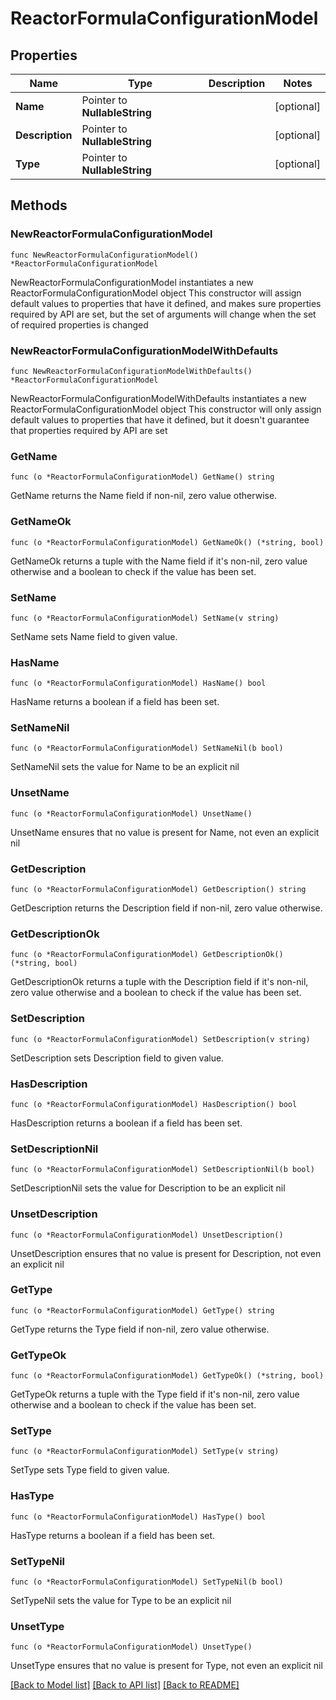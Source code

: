 # ReactorFormulaConfigurationModel

## Properties

Name | Type | Description | Notes
------------ | ------------- | ------------- | -------------
**Name** | Pointer to **NullableString** |  | [optional] 
**Description** | Pointer to **NullableString** |  | [optional] 
**Type** | Pointer to **NullableString** |  | [optional] 

## Methods

### NewReactorFormulaConfigurationModel

`func NewReactorFormulaConfigurationModel() *ReactorFormulaConfigurationModel`

NewReactorFormulaConfigurationModel instantiates a new ReactorFormulaConfigurationModel object
This constructor will assign default values to properties that have it defined,
and makes sure properties required by API are set, but the set of arguments
will change when the set of required properties is changed

### NewReactorFormulaConfigurationModelWithDefaults

`func NewReactorFormulaConfigurationModelWithDefaults() *ReactorFormulaConfigurationModel`

NewReactorFormulaConfigurationModelWithDefaults instantiates a new ReactorFormulaConfigurationModel object
This constructor will only assign default values to properties that have it defined,
but it doesn't guarantee that properties required by API are set

### GetName

`func (o *ReactorFormulaConfigurationModel) GetName() string`

GetName returns the Name field if non-nil, zero value otherwise.

### GetNameOk

`func (o *ReactorFormulaConfigurationModel) GetNameOk() (*string, bool)`

GetNameOk returns a tuple with the Name field if it's non-nil, zero value otherwise
and a boolean to check if the value has been set.

### SetName

`func (o *ReactorFormulaConfigurationModel) SetName(v string)`

SetName sets Name field to given value.

### HasName

`func (o *ReactorFormulaConfigurationModel) HasName() bool`

HasName returns a boolean if a field has been set.

### SetNameNil

`func (o *ReactorFormulaConfigurationModel) SetNameNil(b bool)`

 SetNameNil sets the value for Name to be an explicit nil

### UnsetName
`func (o *ReactorFormulaConfigurationModel) UnsetName()`

UnsetName ensures that no value is present for Name, not even an explicit nil
### GetDescription

`func (o *ReactorFormulaConfigurationModel) GetDescription() string`

GetDescription returns the Description field if non-nil, zero value otherwise.

### GetDescriptionOk

`func (o *ReactorFormulaConfigurationModel) GetDescriptionOk() (*string, bool)`

GetDescriptionOk returns a tuple with the Description field if it's non-nil, zero value otherwise
and a boolean to check if the value has been set.

### SetDescription

`func (o *ReactorFormulaConfigurationModel) SetDescription(v string)`

SetDescription sets Description field to given value.

### HasDescription

`func (o *ReactorFormulaConfigurationModel) HasDescription() bool`

HasDescription returns a boolean if a field has been set.

### SetDescriptionNil

`func (o *ReactorFormulaConfigurationModel) SetDescriptionNil(b bool)`

 SetDescriptionNil sets the value for Description to be an explicit nil

### UnsetDescription
`func (o *ReactorFormulaConfigurationModel) UnsetDescription()`

UnsetDescription ensures that no value is present for Description, not even an explicit nil
### GetType

`func (o *ReactorFormulaConfigurationModel) GetType() string`

GetType returns the Type field if non-nil, zero value otherwise.

### GetTypeOk

`func (o *ReactorFormulaConfigurationModel) GetTypeOk() (*string, bool)`

GetTypeOk returns a tuple with the Type field if it's non-nil, zero value otherwise
and a boolean to check if the value has been set.

### SetType

`func (o *ReactorFormulaConfigurationModel) SetType(v string)`

SetType sets Type field to given value.

### HasType

`func (o *ReactorFormulaConfigurationModel) HasType() bool`

HasType returns a boolean if a field has been set.

### SetTypeNil

`func (o *ReactorFormulaConfigurationModel) SetTypeNil(b bool)`

 SetTypeNil sets the value for Type to be an explicit nil

### UnsetType
`func (o *ReactorFormulaConfigurationModel) UnsetType()`

UnsetType ensures that no value is present for Type, not even an explicit nil

[[Back to Model list]](../README.md#documentation-for-models) [[Back to API list]](../README.md#documentation-for-api-endpoints) [[Back to README]](../README.md)


